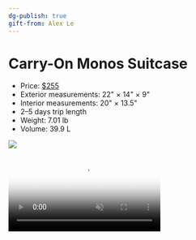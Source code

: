 ```yaml
---
dg-publish: true
gift-from: Alex Le
---
```


# Carry-On Monos Suitcase

- Price: [$255](https://monos.com/products/carry-on?variant=28759946428480)
- Exterior measurements: 22" × 14" × 9"
- Interior measurements: 20" × 13.5"
- 2–5 days trip length
- Weight: 7.01 lb
- Volume: 39.9 L

![](https://cdn.shopify.com/s/files/1/0032/2446/9568/products/Product_CarryOn_OceanBlue_Front_b33091a0-f301-453d-9936-f666810a2487_1296x.jpg?v=1678770007)

<video autoplay="" loop="" muted="" playsinline="" poster="//cdn.shopify.com/s/files/1/0032/2446/9568/files/Packing_StopMotion_4x3_18a5fa9c-cf74-4e7b-a5dd-c5147af9a1b5_2000x.jpg?v=1613675034">
  <source src="https://cdn.shopify.com/videos/c/o/v/33e5f706cb6f45a5a522c41ffcbb2760.mp4" type="video/mp4">
  <source src="//cdn.shopify.com/s/files/1/0032/2446/9568/files/Packing_StopMotion_4x3.webm?v=11057896447018522869"
    type="video/webm">
  <source src="//cdn.shopify.com/s/files/1/0032/2446/9568/files/Packing_StopMotion_4x3.ogv?v=1136108999637364458"
    type="video/ogg">
</video>

